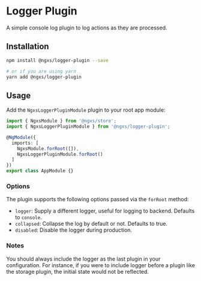 # Logger Plugin

A simple console log plugin to log actions as they are processed.

## Installation

```bash
npm install @ngxs/logger-plugin --save

# or if you are using yarn
yarn add @ngxs/logger-plugin
```

## Usage

Add the `NgxsLoggerPluginModule` plugin to your root app module:

```ts
import { NgxsModule } from '@ngxs/store';
import { NgxsLoggerPluginModule } from '@ngxs/logger-plugin';

@NgModule({
  imports: [
    NgxsModule.forRoot([]),
    NgxsLoggerPluginModule.forRoot()
  ]
})
export class AppModule {}
```

### Options

The plugin supports the following options passed via the `forRoot` method:

- `logger`: Supply a different logger, useful for logging to backend. Defaults to `console`.
- `collapsed`: Collapse the log by default or not. Defaults to true.
- `disabled`: Disable the logger during production.

### Notes

You should always include the logger as the last plugin in your configuration.
For instance, if you were to include logger before a plugin like the storage
plugin, the initial state would not be reflected.
